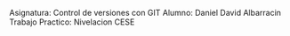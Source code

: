 Asignatura: Control de versiones con GIT
Alumno: Daniel David Albarracin
Trabajo Practico: Nivelacion CESE
